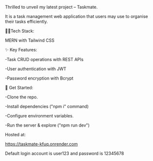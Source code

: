 Thrilled to unveil my latest project – Taskmate.

It is a task management web application that users may use to organise their tasks efficiently.


👨‍💻Tech Stack: 


MERN with Tailwind CSS


✨ Key Features:


-Task CRUD operations with REST APIs

-User authentication with JWT

-Password encryption with Bcrypt


🚀 Get Started:


-Clone the repo.

-Install dependencies ("npm i" command)

-Configure environment variables.

-Run the server & explore ("npm run dev")


Hosted at:


https://taskmate-kfuq.onrender.com

Default login account is user123 and password is 12345678
